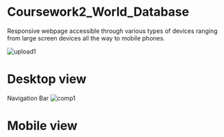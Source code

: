# Coursework2_World_Database


Responsive webpage accessible through various types of
devices ranging from large screen devices all the way to mobile phones.


![upload1](https://user-images.githubusercontent.com/63183176/81162410-b8ca1b80-8fbf-11ea-908b-e7b2f7cdff1d.png)

# Desktop view
Navigation Bar
![comp1](https://user-images.githubusercontent.com/63183176/81163513-7bff2400-8fc1-11ea-9967-388919b36557.png)



# Mobile view
